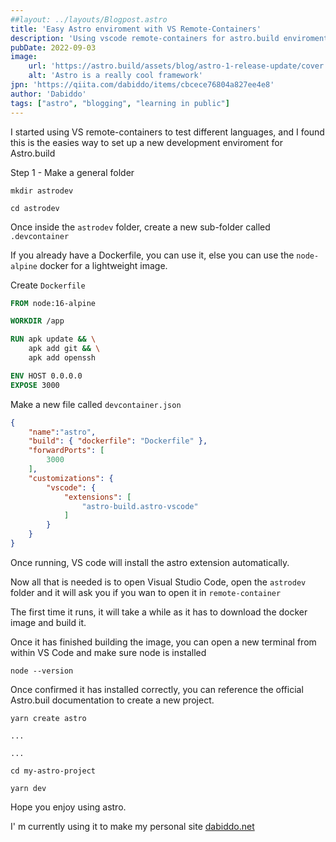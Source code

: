 ```yaml
---
##layout: ../layouts/Blogpost.astro
title: 'Easy Astro enviroment with VS Remote-Containers'
description: 'Using vscode remote-containers for astro.build enviroment'
pubDate: 2022-09-03
image:
    url: 'https://astro.build/assets/blog/astro-1-release-update/cover.jpeg' 
    alt: 'Astro is a really cool framework'
jpn: 'https://qiita.com/dabiddo/items/cbcece76804a827ee4e8'
author: 'Dabiddo'
tags: ["astro", "blogging", "learning in public"]
---
```


I started using VS remote-containers to test different languages, and I found this is the easies way to set up a new development enviroment for Astro.build

Step 1 - Make a general folder

<div class="mockup-code w-6">
  <pre data-prefix="$"><code>mkdir astrodev</code></pre>
  <pre data-prefix="$"><code>cd astrodev</code></pre>
</div>

Once inside the `astrodev` folder, create a new sub-folder called `.devcontainer`

If you already have a Dockerfile, you can use it, else you can use the `node-alpine` docker for a lightweight image.

Create `Dockerfile`

```dockerfile
FROM node:16-alpine 

WORKDIR /app

RUN apk update && \
    apk add git && \
    apk add openssh

ENV HOST 0.0.0.0
EXPOSE 3000

```

Make a new file called `devcontainer.json`

```json
{
    "name":"astro",
    "build": { "dockerfile": "Dockerfile" },
	"forwardPorts": [
		3000
	],
	"customizations": {
		"vscode": {
			"extensions": [
				"astro-build.astro-vscode"
			]
		}
	}
}
```

Once running, VS code will install the astro extension automatically.

Now all that is needed is to open Visual Studio Code, open the `astrodev` folder and it will ask you if you wan to open it in `remote-container`

The first time it runs, it will take a while as it has to download the docker image and build it.

Once it has finished building the image, you can open a new terminal from within VS Code and make sure node is installed

`node --version`

Once confirmed it has installed correctly, you can reference the official Astro.buil documentation to create a new project.

<div class="mockup-code">
  <pre data-prefix="$"><code>yarn create astro</code></pre>
  <pre ><code>...</code></pre>
  <pre ><code>...</code></pre>
  <pre data-prefix="$"><code>cd my-astro-project</code></pre>
  <pre data-prefix="$"><code>yarn dev</code></pre>
</div>

Hope you enjoy using astro.

I' m currently using it to make my personal site <a href="www.dabiddo.net">dabiddo.net</a>